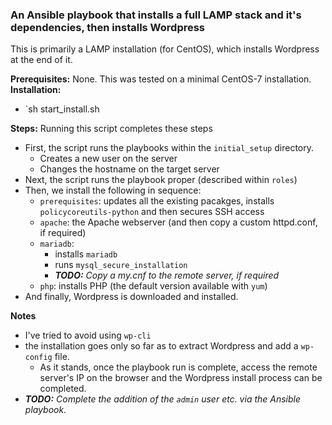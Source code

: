 ### An Ansible playbook that installs a full LAMP stack and it's dependencies, then installs Wordpress

This is primarily a LAMP installation (for CentOS), which installs Wordpress at the end of it.  
  
**Prerequisites:** None. This was tested on a minimal CentOS-7 installation.  
**Installation:**
- `sh start_install.sh

**Steps:** Running this script completes these steps
- First, the script runs the playbooks within the `initial_setup` directory.
    - Creates a new user on the server
    - Changes the hostname on the target server
- Next, the script runs the playbook proper (described within `roles`)
- Then, we install the following in sequence:
    - `prerequisites`: updates all the existing pacakges, installs `policycoreutils-python` and then secures SSH access
    - `apache`: the Apache webserver (and then copy a custom httpd.conf, if required)
    - `mariadb`:
        - installs `mariadb`
        - runs `mysql_secure_installation`
        - ***TODO:** Copy a my.cnf to the remote server, if required*
    - `php`: installs PHP (the default version available with `yum`)
- And finally, Wordpress is downloaded and installed.

**Notes**  
- I've tried to avoid using `wp-cli`
- the installation goes only so far as to extract Wordpress and add a `wp-config` file.
    - As it stands, once the playbook run is complete, access the remote server's IP on the browser and the Wordpress install process can be completed.
- ***TODO:** Complete the addition of the `admin` user etc. via the Ansible playbook.*
